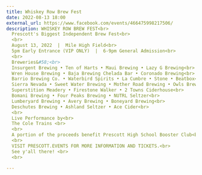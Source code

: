 ```yaml
---
title: Whiskey Row Brew Fest
date: 2022-08-13 18:00
external_url: https://www.facebook.com/events/466475998217506/
description: WHISKEY ROW BREW FEST<br>
  Prescott's Biggest Independent Brew Fest<br>
  <br>
  August 13, 2022  |  Mile High Field<br>
  5pm Early Entrance (VIP ONLY)  |  6-9pm General Admission<br>
  <br>
  Breweries&#58;<br>
  Insurgent Brewing • Ten of Harts • Maui Brewing • Lazy G Brewing<br>
  Wren House Brewing • Baja Brewing Chelada Bar • Coronado Brewing<br>
  Barrio Brewing Co. • Waterbird Spirits • La Cumbre • Stone • Beatbox<br>
  Sierra Nevada • Sweet Water Brewing • Mother Road Brewing • Owls Brew<br>
  Superstition Meadery • Firestone Walker • 2 Towns Ciderhouse<br>
  Bomani Brewing • Four Peaks Brewing • NUTRL Seltzer<br>
  Lumberyard Brewing • Avery Brewing • Boneyard Brewing<br>
  Deschutes Brewing • Ashland Seltzer • Ace Cider<br>
  <br>
  Live Performance by<br>
  The Cole Trains <br>
  <br>
  A portion of the proceeds benefit Prescott High School Booster Club<br>
  <br>
  VISIT PRESCOTT.EVENTS FOR MORE INFORMATION AND TICKETS.<br>
  See y'all there! <br>
  <br>
  
---
```

